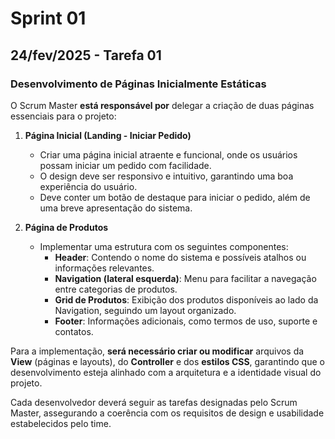 # Sprint 01

## 24/fev/2025 - Tarefa 01

### Desenvolvimento de Páginas Inicialmente Estáticas  

O Scrum Master **está responsável por** delegar a criação de duas páginas essenciais para o projeto:  

1. **Página Inicial (Landing - Iniciar Pedido)**  
   - Criar uma página inicial atraente e funcional, onde os usuários possam iniciar um pedido com facilidade.  
   - O design deve ser responsivo e intuitivo, garantindo uma boa experiência do usuário.  
   - Deve conter um botão de destaque para iniciar o pedido, além de uma breve apresentação do sistema.  

2. **Página de Produtos**  
   - Implementar uma estrutura com os seguintes componentes:  
     - **Header**: Contendo o nome do sistema e possíveis atalhos ou informações relevantes.  
     - **Navigation (lateral esquerda)**: Menu para facilitar a navegação entre categorias de produtos.  
     - **Grid de Produtos**: Exibição dos produtos disponíveis ao lado da Navigation, seguindo um layout organizado.  
     - **Footer**: Informações adicionais, como termos de uso, suporte e contatos.  

Para a implementação, **será necessário criar ou modificar** arquivos da **View** (páginas e layouts), do **Controller** e dos **estilos CSS**, garantindo que o desenvolvimento esteja alinhado com a arquitetura e a identidade visual do projeto.  

Cada desenvolvedor deverá seguir as tarefas designadas pelo Scrum Master, assegurando a coerência com os requisitos de design e usabilidade estabelecidos pelo time.